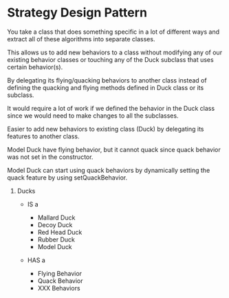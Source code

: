 # Strategy Design Pattern

You take a class that does something specific in a lot of different ways and extract all of these algorithms into separate classes.

This allows us to add new behaviors to a class without modifying any of our existing behavior classes or touching any of the Duck subclass that uses certain behavior(s).

By delegating its flying/quacking behaviors to another class instead of defining the quacking and flying methods defined in Duck class or its subclass.

It would require a lot of work if we defined the behavior in the Duck class since we would need to make changes to all the subclasses.

Easier to add new behaviors to existing class (Duck) by delegating its features to another class.

Model Duck have flying behavior, but it cannot quack since quack behavior was not set in the constructor.

Model Duck can start using quack behaviors by dynamically setting the quack feature by using setQuackBehavior.

1. Ducks
   - IS a
        - Mallard Duck
        - Decoy Duck
        - Red Head Duck
        - Rubber Duck
        - Model Duck
    
    - HAS a
        - Flying Behavior
        - Quack Behavior
        - XXX Behaviors
    

